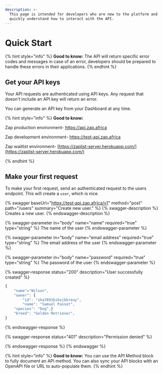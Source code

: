 ```yaml
---
description: >-
  This page is intended for developers who are new to the platform and want to
  quickly understand how to interact with the API.
---
```


# Quick Start

{% hint style="info" %}
**Good to know:** The API will return specific error codes and messages in case of an error, developers should be prepared to handle these errors in their applications.
{% endhint %}

## Get your API keys

Your API requests are authenticated using API keys. Any request that doesn't include an API key will return an error.

You can generate an API key from your Dashboard at any time.

{% hint style="info" %}
**Good to know:**

&#x20;Zap production environment- https://api.zap.africa

Zap development environment- https://test-api.zap.africa

Zap waitlist environment- [https://zaplist-server.herokuapp.com/](https://zaplist-server.herokuapp.com/)


{% endhint %}

## Make your first request

To make your first request, send an authenticated request to the users endpoint. This will create a `user`, which is nice.

{% swagger baseUrl="https://test-api.zap.africa/v1" method="post" path="/users" summary="Create new user." %}
{% swagger-description %}
Creates a new user.
{% endswagger-description %}

{% swagger-parameter in="body" name="name" required="true" type="string" %}
The name of the user
{% endswagger-parameter %}

{% swagger-parameter in="body" name="email address" required="true" type="string" %}
The email address of the user
{% endswagger-parameter %}

{% swagger-parameter in="body" name="password" required="true" type="string" %}
The password of the user
{% endswagger-parameter %}

{% swagger-response status="200" description="User successfully created" %}
```javascript
{
    "name"="Wilson",
    "owner": {
        "id": "sha7891bikojbkreuy",
        "name": "Samuel Passet",
    "species": "Dog",}
    "breed": "Golden Retriever",
}
```
{% endswagger-response %}

{% swagger-response status="401" description="Permission denied" %}

{% endswagger-response %}
{% endswagger %}

{% hint style="info" %}
**Good to know:** You can use the API Method block to fully document an API method. You can also sync your API blocks with an OpenAPI file or URL to auto-populate them.
{% endhint %}

